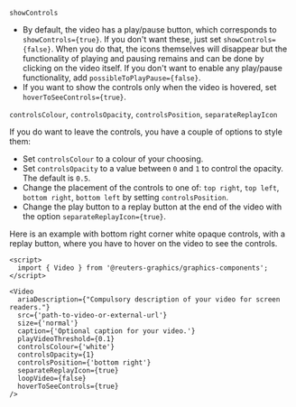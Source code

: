 `showControls`

- By default, the video has a play/pause button, which corresponds to
`showControls={true}`. If you don't want these, just set `showControls={false}`.
When you do that, the icons themselves will disappear but the functionality of playing and pausing remains and can be done by clicking on the video itself.
If you don't want to enable any play/pause functionality, add `possibleToPlayPause={false}`.
- If you want to show the controls only when the video is hovered, set `hoverToSeeControls={true}`.

`controlsColour`, `controlsOpacity`,  `controlsPosition`, `separateReplayIcon`

If you do want to leave the controls, you have a couple of options to style them:

- Set `controlsColour` to a colour of your choosing.
- Set `controlsOpacity` to a value between `0` and `1` to control the opacity. The default is `0.5`.
- Change the placement of the controls to one of: `top right`, `top left`, `bottom right`, `bottom left` by setting `controlsPosition`.
- Change the play button to a replay button at the end of the video with the option `separateReplayIcon={true}`.

Here is an example with bottom right corner white opaque controls, with a replay button, where you have to hover on the video to see the controls.

```svelte
<script>
  import { Video } from '@reuters-graphics/graphics-components';
</script>

<Video 
  ariaDescription={"Compulsory description of your video for screen readers."}
  src={'path-to-video-or-external-url'} 
  size={'normal'}
  caption={'Optional caption for your video.'}
  playVideoThreshold={0.1}
  controlsColour={'white'}
  controlsOpacity={1}
  controlsPosition={'bottom right'}
  separateReplayIcon={true}
  loopVideo={false}
  hoverToSeeControls={true}
/>
```
